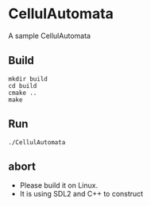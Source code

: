 # CellulAutomata

A sample CellulAutomata

## Build
```shell
mkdir build
cd build
cmake ..
make

```
## Run
```shell
./CellulAutomata

```
## abort
- Please build it on Linux.
- It is using SDL2 and C++ to construct
